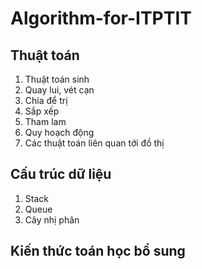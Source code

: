 # Algorithm-for-ITPTIT

## Thuật toán

1. Thuật toán sinh
2. Quay lui, vét cạn
4. Chia để trị
5. Sắp xếp
6. Tham lam
7. Quy hoạch động
8. Các thuật toán liên quan tới đồ thị

## Cấu trúc dữ liệu
1. Stack
2. Queue
3. Cây nhị phân

## Kiến thức toán học bổ sung
